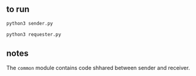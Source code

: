 
## to run

```sh
python3 sender.py
```

```sh
python3 requester.py
```

## notes

The `common` module contains code shhared between sender and receiver.
